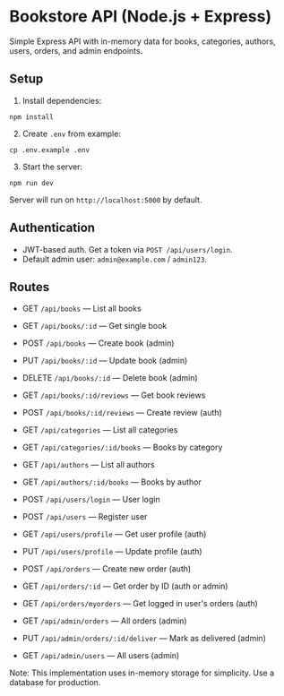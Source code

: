 # Bookstore API (Node.js + Express)

Simple Express API with in-memory data for books, categories, authors, users, orders, and admin endpoints.

## Setup

1. Install dependencies:

```
npm install
```

2. Create `.env` from example:

```
cp .env.example .env
```

3. Start the server:

```
npm run dev
```

Server will run on `http://localhost:5000` by default.

## Authentication

- JWT-based auth. Get a token via `POST /api/users/login`.
- Default admin user: `admin@example.com` / `admin123`.

## Routes

- GET `/api/books` — List all books
- GET `/api/books/:id` — Get single book
- POST `/api/books` — Create book (admin)
- PUT `/api/books/:id` — Update book (admin)
- DELETE `/api/books/:id` — Delete book (admin)
- GET `/api/books/:id/reviews` — Get book reviews
- POST `/api/books/:id/reviews` — Create review (auth)

- GET `/api/categories` — List all categories
- GET `/api/categories/:id/books` — Books by category

- GET `/api/authors` — List all authors
- GET `/api/authors/:id/books` — Books by author

- POST `/api/users/login` — User login
- POST `/api/users` — Register user
- GET `/api/users/profile` — Get user profile (auth)
- PUT `/api/users/profile` — Update profile (auth)

- POST `/api/orders` — Create new order (auth)
- GET `/api/orders/:id` — Get order by ID (auth or admin)
- GET `/api/orders/myorders` — Get logged in user's orders (auth)

- GET `/api/admin/orders` — All orders (admin)
- PUT `/api/admin/orders/:id/deliver` — Mark as delivered (admin)
- GET `/api/admin/users` — All users (admin)

Note: This implementation uses in-memory storage for simplicity. Use a database for production. 

